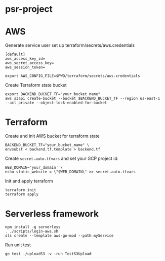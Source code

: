 # psr-project

# AWS
Generate service user set up terraform/secrets/aws.credentials

```
[default]
aws_access_key_id=
aws_secret_access_key=
aws_session_token=
```

```
export AWS_CONFIG_FILE=$PWD/terraform/secrets/aws.credentials
```

Create Terraform state bucket
```
export BACKEND_BUCKET_TF="your_bucket_name"
aws s3api create-bucket --bucket $BACKEND_BUCKET_TF --region us-east-1 --acl private --object-lock-enabled-for-bucket
```

# Terraform 

Create and init AWS bucket for terraform state
```
BACKEND_BUCKET_TF="your_bucket_name" \
envsubst < backend.tf.template > backend.tf
```

Create `secret.auto.tfvars` and set your GCP project id:
```
WEB_DOMAIN='your_domain' \
echo static_website = \"$WEB_DOMAIN\" >> secret.auto.tfvars
```

Init and apply terraform
```
terraform init
terraform apply
```

# Serverless framework

```
npm install -g serverless
. ./scripts/login-aws.sh
sls create --template aws-go-mod --path myService
```

Run unit test
```
go test ./uploadS3 -v -run TestS3Upload
```